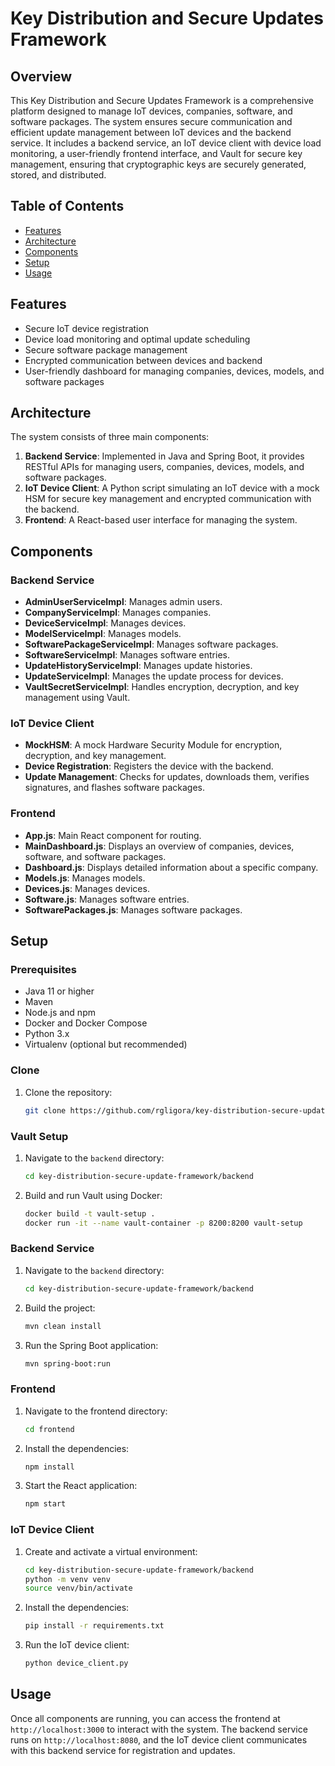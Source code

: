 # Key Distribution and Secure Updates Framework

## Overview
This Key Distribution and Secure Updates Framework is a comprehensive platform designed to manage IoT devices, companies, software, and software packages. The system ensures secure communication and efficient update management between IoT devices and the backend service. It includes a backend service, an IoT device client with device load monitoring, a user-friendly frontend interface, and Vault for secure key management, ensuring that cryptographic keys are securely generated, stored, and distributed.

## Table of Contents
- [Features](#features)
- [Architecture](#architecture)
- [Components](#components)
- [Setup](#setup)
- [Usage](#usage)

## Features
- Secure IoT device registration
- Device load monitoring and optimal update scheduling
- Secure software package management
- Encrypted communication between devices and backend
- User-friendly dashboard for managing companies, devices, models, and software packages

## Architecture
The system consists of three main components:
1. **Backend Service**: Implemented in Java and Spring Boot, it provides RESTful APIs for managing users, companies, devices, models, and software packages.
2. **IoT Device Client**: A Python script simulating an IoT device with a mock HSM for secure key management and encrypted communication with the backend.
3. **Frontend**: A React-based user interface for managing the system.

## Components

### Backend Service
- **AdminUserServiceImpl**: Manages admin users.
- **CompanyServiceImpl**: Manages companies.
- **DeviceServiceImpl**: Manages devices.
- **ModelServiceImpl**: Manages models.
- **SoftwarePackageServiceImpl**: Manages software packages.
- **SoftwareServiceImpl**: Manages software entries.
- **UpdateHistoryServiceImpl**: Manages update histories.
- **UpdateServiceImpl**: Manages the update process for devices.
- **VaultSecretServiceImpl**: Handles encryption, decryption, and key management using Vault.

### IoT Device Client
- **MockHSM**: A mock Hardware Security Module for encryption, decryption, and key management.
- **Device Registration**: Registers the device with the backend.
- **Update Management**: Checks for updates, downloads them, verifies signatures, and flashes software packages.

### Frontend
- **App.js**: Main React component for routing.
- **MainDashboard.js**: Displays an overview of companies, devices, software, and software packages.
- **Dashboard.js**: Displays detailed information about a specific company.
- **Models.js**: Manages models.
- **Devices.js**: Manages devices.
- **Software.js**: Manages software entries.
- **SoftwarePackages.js**: Manages software packages.

## Setup

### Prerequisites
- Java 11 or higher
- Maven
- Node.js and npm
- Docker and Docker Compose
- Python 3.x
- Virtualenv (optional but recommended)

### Clone
1. Clone the repository:
    ```sh
    git clone https://github.com/rgligora/key-distribution-secure-update-framework.git
    ```

### Vault Setup
1. Navigate to the `backend` directory:
    ```sh
    cd key-distribution-secure-update-framework/backend
    ```

2. Build and run Vault using Docker:
    ```sh
    docker build -t vault-setup .
    docker run -it --name vault-container -p 8200:8200 vault-setup
    ```

### Backend Service
1. Navigate to the `backend` directory:
    ```sh
    cd key-distribution-secure-update-framework/backend
    ```

2. Build the project:
    ```sh
    mvn clean install
    ```

3. Run the Spring Boot application:
    ```sh
    mvn spring-boot:run
    ```

### Frontend
1. Navigate to the frontend directory:
    ```sh
    cd frontend
    ```

2. Install the dependencies:
    ```sh
    npm install
    ```

3. Start the React application:
    ```sh
    npm start
    ```

### IoT Device Client
1. Create and activate a virtual environment:
    ```sh
    cd key-distribution-secure-update-framework/backend
    python -m venv venv
    source venv/bin/activate
    ```

2. Install the dependencies:
    ```sh
    pip install -r requirements.txt
    ```

3. Run the IoT device client:
    ```sh
    python device_client.py
    ```

## Usage
Once all components are running, you can access the frontend at `http://localhost:3000` to interact with the system. The backend service runs on `http://localhost:8080`, and the IoT device client communicates with this backend service for registration and updates.
